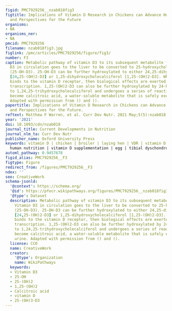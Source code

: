 ```yaml
---
figid: PMC7929256__nzab018fig3
figtitle: Implications of Vitamin D Research in Chickens can Advance Human Nutrition
  and Perspectives for the Future
organisms:
- NA
organisms_ner:
- NA
pmcid: PMC7929256
filename: nzab018fig3.jpg
figlink: /pmc/articles/PMC7929256/figure/fig3/
number: F3
caption: Metabolic pathway of vitamin D3 to its subsequent metabolite forms. Vitamin
  D3 in circulation goes to the liver to be converted to 25-hydroxycholecalciferol
  (25-OH-D3). 25-OH-D3 can be further hydroxylated to either 24,25-dihydroxycholecalciferol
  [24,25-(OH)2-D3] or 1,25-dihydroxycholecalciferol [1,25-(OH)2-D3]. When 1,25-(OH)2-D3
  binds to the vitamin D receptor, then biological effects are exerted through gene
  transcription. 1,25-(OH)2-D3 can also be further hydroxylated by 24-hydroxylase
  to 1,24,25-trihydroxycholecalciferol and undergoes a series of reactions to ultimately
  become calcitroic acid, a water-soluble metabolite that is safely excreted in urine.
  Adapted with permission from () and ().
papertitle: Implications of Vitamin D Research in Chickens can Advance Human Nutrition
  and Perspectives for the Future.
reftext: Matthew F Warren, et al. Curr Dev Nutr. 2021 May;5(5):nzab018.
year: '2021'
doi: 10.1093/cdn/nzab018
journal_title: Current Developments in Nutrition
journal_nlm_ta: Curr Dev Nutr
publisher_name: Oxford University Press
keywords: vitamin D | chicken | broiler | laying hen | VDR | vitamin D toxicity |
  human nutrition | vitamin D supplementation | egg | tibial dyschondroplasia
automl_pathway: 0.9457678
figid_alias: PMC7929256__F3
figtype: Figure
redirect_from: /figures/PMC7929256__F3
ndex: ''
seo: CreativeWork
schema-jsonld:
  '@context': https://schema.org/
  '@id': https://pfocr.wikipathways.org/figures/PMC7929256__nzab018fig3.html
  '@type': Dataset
  description: Metabolic pathway of vitamin D3 to its subsequent metabolite forms.
    Vitamin D3 in circulation goes to the liver to be converted to 25-hydroxycholecalciferol
    (25-OH-D3). 25-OH-D3 can be further hydroxylated to either 24,25-dihydroxycholecalciferol
    [24,25-(OH)2-D3] or 1,25-dihydroxycholecalciferol [1,25-(OH)2-D3]. When 1,25-(OH)2-D3
    binds to the vitamin D receptor, then biological effects are exerted through gene
    transcription. 1,25-(OH)2-D3 can also be further hydroxylated by 24-hydroxylase
    to 1,24,25-trihydroxycholecalciferol and undergoes a series of reactions to ultimately
    become calcitroic acid, a water-soluble metabolite that is safely excreted in
    urine. Adapted with permission from () and ().
  license: CC0
  name: CreativeWork
  creator:
    '@type': Organization
    name: WikiPathways
  keywords:
  - Vitamin D3
  - 25-OH
  - 25-(OH)2
  - 1,25-(OH)2
  - Calcitroic acid
  - vitamin D
  - 25-(OH)3-D3
---
```


